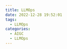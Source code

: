 ```yaml
---
title: LLMOps
date: 2022-12-28 19:52:01
tags:
  - LLMOps
categories:
  - AIGC  
  - LLMOps
---
```


<p></p>
<!-- more -->

